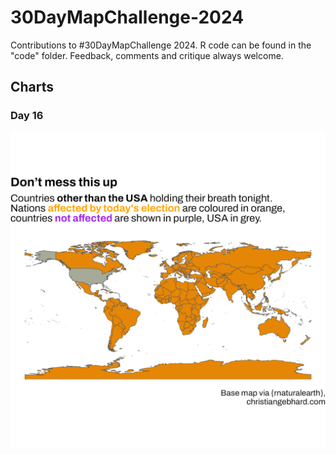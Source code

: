 # 30DayMapChallenge-2024
Contributions to #30DayMapChallenge 2024. R code can be found in the "code" folder. Feedback, comments and critique always welcome.

## Charts

### Day 16
![](charts/day16.png)
